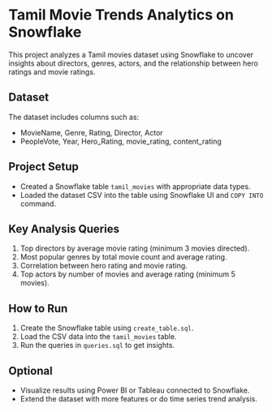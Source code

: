 # Tamil Movie Trends Analytics on Snowflake

This project analyzes a Tamil movies dataset using Snowflake to uncover insights about directors, genres, actors, and the relationship between hero ratings and movie ratings.

## Dataset

The dataset includes columns such as:
- MovieName, Genre, Rating, Director, Actor
- PeopleVote, Year, Hero_Rating, movie_rating, content_rating

## Project Setup

- Created a Snowflake table `tamil_movies` with appropriate data types.
- Loaded the dataset CSV into the table using Snowflake UI and `COPY INTO` command.

## Key Analysis Queries

1. Top directors by average movie rating (minimum 3 movies directed).
2. Most popular genres by total movie count and average rating.
3. Correlation between hero rating and movie rating.
4. Top actors by number of movies and average rating (minimum 5 movies).

## How to Run

1. Create the Snowflake table using `create_table.sql`.
2. Load the CSV data into the `tamil_movies` table.
3. Run the queries in `queries.sql` to get insights.

## Optional

- Visualize results using Power BI or Tableau connected to Snowflake.
- Extend the dataset with more features or do time series trend analysis.
